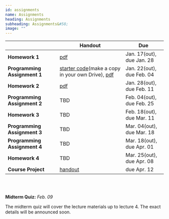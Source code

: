 ```yaml
---
id: assignments
name: Assignments
heading: Assignments
subheading: Assignments&#58;
image: ""
---
```


|           | Handout                | Due
|-----------|------------------------|---------
| **Homework 1**   |  [pdf](assets/assignments/HW01.pdf)        | Jan. 17(out), due Jan. 28 
| **Programming Assignment 1**   | [starter code](https://colab.research.google.com/github/csc413-uoft/2021/blob/master/assets/assignments/a1-code.ipynb)(make a copy in your own Drive), [pdf](assets/assignments/PA01.pdf)        | Jan. 22(out), due Feb. 04 
| **Homework 2**   |  [pdf](assets/assignments/HW02.pdf)        | Jan. 28(out), due Feb. 11
| **Programming Assignment 2**   | TBD       | Feb. 04(out), due Feb. 25 
| **Homework 3**   |  TBD       | Feb. 18(out), due Mar. 11 
| **Programming Assignment 3**   | TBD  | Mar. 04(out), due Mar. 18
| **Programming Assignment 4**   |  TBD  | Mar. 18(out), due Apr. 01
| **Homework 4**   |  TBD    | Mar. 25(out), due Apr. 08
| **Course Project**   |  [handout](assets/assignments/project_handout.pdf)     | due Apr. 12

<br/> 

<br/> 

**Midterm Quiz:**  *Feb. 09* 

The midterm quiz will cover the lecture materials up to lecture 4. The exact details will be announced soon.

